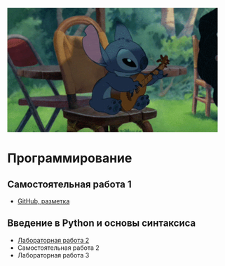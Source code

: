 ![Смотри работы!](1.gif 'Смотри работы, а не картинку!')

# Программирование

## Самостоятельная работа 1
+ [GitHub, разметка](https://github.com/MozartArthur/Programming/blob/master/SM1.md 'GitHub, разметка')

## Введение в Python и основы синтаксиса
+ [Лабораторная работа 2](https://github.com/MozartArthur/Programming/blob/master/LB2.md 'Таблица истинности')
+ Самостоятельная работа 2 
+ Лабораторная работа 3
